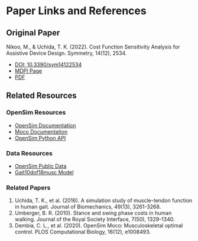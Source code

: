 # Paper Links and References

## Original Paper

Nikoo, M., & Uchida, T. K. (2022). Cost Function Sensitivity Analysis for Assistive Device Design. Symmetry, 14(12), 2534.

- [DOI: 10.3390/sym14122534](https://doi.org/10.3390/sym14122534)
- [MDPI Page](https://www.mdpi.com/2073-8994/14/12/2534)
- [PDF](https://www.mdpi.com/2073-8994/14/12/2534/pdf)

## Related Resources

### OpenSim Resources
- [OpenSim Documentation](https://simtk-confluence.stanford.edu/display/OpenSim/OpenSim+Documentation)
- [Moco Documentation](https://simtk-confluence.stanford.edu/display/OpenSim/Moco+Documentation)
- [OpenSim Python API](https://simtk.org/api_docs/opensim/api_docs/)

### Data Resources
- [OpenSim Public Data](https://simtk.org/projects/opensim-data)
- [Gait10dof18musc Model](https://simtk.org/projects/gait10dof18musc)

### Related Papers
1. Uchida, T. K., et al. (2016). A simulation study of muscle-tendon function in human gait. Journal of Biomechanics, 49(13), 3261-3268.
2. Umberger, B. R. (2010). Stance and swing phase costs in human walking. Journal of the Royal Society Interface, 7(50), 1329-1340.
3. Dembia, C. L., et al. (2020). OpenSim Moco: Musculoskeletal optimal control. PLOS Computational Biology, 16(12), e1008493. 